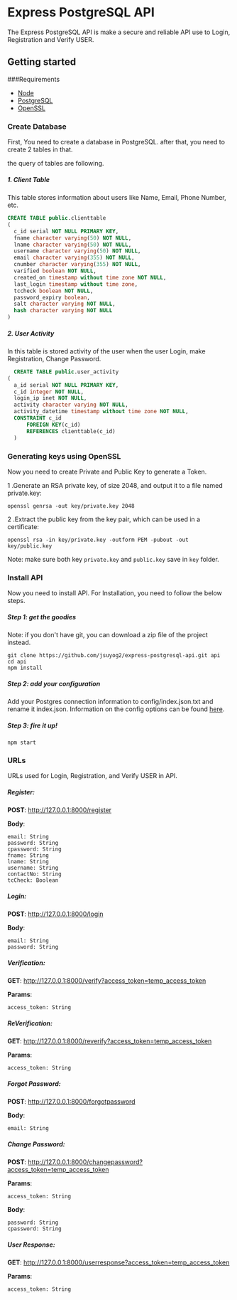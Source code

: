# Express PostgreSQL API
The Express PostgreSQL API is make a secure and reliable API use to Login, Registration and Verify USER.

## Getting started
###Requirements
- [Node](https://nodejs.org/en/ "Node")
- [PostgreSQL ](https://www.postgresql.org/ "PostgreSQL ")
- [OpenSSL](https://wiki.openssl.org/index.php/Binaries "OpenSSL")

### Create Database

First, You need to create a database in PostgreSQL. after that, you need to create 2 tables in that.

the query of tables are following.

##### 1. Client Table
This table stores information about users like Name, Email, Phone Number, etc.

```sql
CREATE TABLE public.clienttable
(
  c_id serial NOT NULL PRIMARY KEY,
  fname character varying(50) NOT NULL,
  lname character varying(50) NOT NULL,
  username character varying(50) NOT NULL,
  email character varying(355) NOT NULL,
  cnumber character varying(355) NOT NULL,
  varified boolean NOT NULL,
  created_on timestamp without time zone NOT NULL,
  last_login timestamp without time zone,
  tccheck boolean NOT NULL,
  password_expiry boolean,
  salt character varying NOT NULL,
  hash character varying NOT NULL
)
```
##### 2. User Activity
In this table is stored activity of the user when the user Login, make Registration, Change Password.

```sql
  CREATE TABLE public.user_activity
(
  a_id serial NOT NULL PRIMARY KEY,
  c_id integer NOT NULL,
  login_ip inet NOT NULL,
  activity character varying NOT NULL,
  activity_datetime timestamp without time zone NOT NULL,
  CONSTRAINT c_id
      FOREIGN KEY(c_id) 
	  REFERENCES clienttable(c_id)
  )
```

### Generating keys using OpenSSL

Now you need to create Private and Public Key to generate a Token.

1 .Generate an RSA private key, of size 2048, and output it to a file named private.key:
```shell
openssl genrsa -out key/private.key 2048
```

2 .Extract the public key from the key pair, which can be used in a certificate:
```shell
openssl rsa -in key/private.key -outform PEM -pubout -out key/public.key
```

Note: make sure both key `private.key` and `public.key` save in `key` folder.

### Install API

Now you need to install API. For Installation, you need to follow the below steps.

##### Step 1: get the goodies
Note: if you don't have git, you can download a zip file of the project instead.

```shell
git clone https://github.com/jsuyog2/express-postgresql-api.git api
cd api
npm install
```
##### Step 2: add your configuration

Add your Postgres connection information to config/index.json.txt and rename it index.json. Information on the config options can be found [here](https://github.com/jsuyog2/express-postgresql-api/blob/master/config/README.md "here").

##### Step 3: fire it up!
```shell
npm start
```

### URLs
URLs used for Login, Registration, and Verify USER in API.

##### Register:

**POST**: http://127.0.0.1:8000/register

**Body**:

```
email: String
password: String
cpassword: String
fname: String
lname: String
username: String
contactNo: String
tcCheck: Boolean
```

##### Login:

**POST**: http://127.0.0.1:8000/login

**Body**:

```
email: String
password: String
```

##### Verification:

**GET**: http://127.0.0.1:8000/verify?access_token=temp_access_token

**Params**:

```
access_token: String
```
##### ReVerification:

**GET**: http://127.0.0.1:8000/reverify?access_token=temp_access_token

**Params**:

```
access_token: String
```

##### Forgot Password:

**POST**: http://127.0.0.1:8000/forgotpassword

**Body**:

```
email: String
```
##### Change Password:
**POST**: http://127.0.0.1:8000/changepassword?access_token=temp_access_token

**Params**:

``` access_token: String ```

**Body**:
```
password: String
cpassword: String
```

##### User Response:
**GET**: http://127.0.0.1:8000/userresponse?access_token=temp_access_token

**Params**:

```
access_token: String
```
